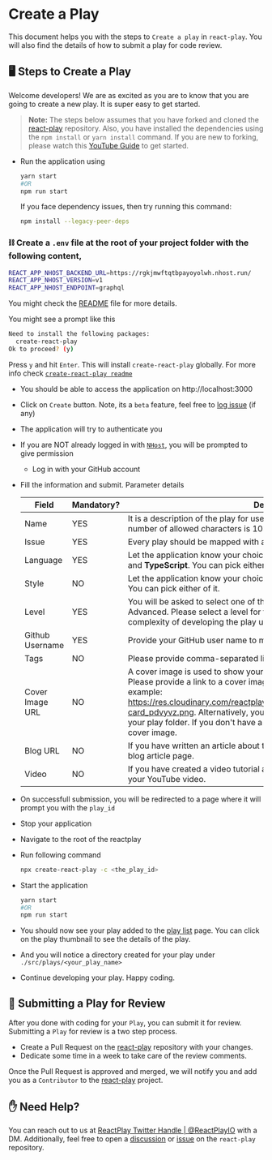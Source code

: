 # Create a Play
This document helps you with the steps to `Create a play` in `react-play`. You will also find the details of how to submit a play for code review.
## 🖥️ Steps to Create a Play
Welcome developers! We are as excited as you are to know that you are going to create a new play. It is super easy to get started.

> **Note:** The steps below assumes that you have forked and cloned the [react-play](https://github.com/reactplay/react-play) repository. Also, you have installed the dependencies using the `npm install` or `yarn install` command. If you are new to forking, please watch this [YouTube Guide](https://www.youtube.com/watch?v=h8suY-Osn8Q) to get started.

- Run the application using 
  ```bash
  yarn start
  #OR
  npm run start
  ```

  If you face dependency issues, then try running this command:
  ```bash
  npm install --legacy-peer-deps
  ```
  
### ⛓️ Create a `.env` file at the root of your project folder with the following content,

```bash
REACT_APP_NHOST_BACKEND_URL=https://rgkjmwftqtbpayoyolwh.nhost.run/
REACT_APP_NHOST_VERSION=v1
REACT_APP_NHOST_ENDPOINT=graphql
```

  You might check the [README](README.md) file for more details.

  You might see a prompt like this 
  
  ```bash
  Need to install the following packages:
    create-react-play
  Ok to proceed? (y)
  ```
  Press `y` and hit `Enter`. This will install `create-react-play` globally. For more info check [`create-react-play readme`](https://github.com/reactplay/create-react-play/blob/main/README.md)

- You should be able to access the application on http://localhost:3000
- Click on `Create` button. Note, its a `beta` feature, feel free to [log issue](https://github.com/reactplay/react-play/issues) (if any) 
- The application will try to authenticate you
- If you are NOT already logged in with [`NHost`](https://nhost.io), you will be prompted to give permission
  - Log in with your GitHub account
- Fill the information and submit.
  Parameter details
  
  | Field           | Mandatory? | Description                                                                                                                                                                                                                                                                                                                                                                                                                 |
  | --------------- | ---------- | --------------------------------------------------------------------------------------------------------------------------------------------------------------------------------------------------------------------------------------------------------------------------------------------------------------------------------------------------------------------------------------------------------------------------- |
  | Name            | YES        | It is a description of the play for users to understand it better. The maximum number of allowed characters is 1024.                                                                                                                                                                                                                                                                                                        |
  | Issue           | YES        | Every play should be mapped with an issue. Select it here.                                                                                                                                                                                                                                                                                                                                                                  |
  | Language        | YES        | Let the application know your choice of script. It supports both <b>JavaScript</b> and <b>TypeScript</b>. You can pick either of it.                                                                                                                                                                                                                                                                                        |
  | Style           | NO         | Let the application know your choice of style. It supports both <b>css</b> and <b>scss</b>. You can pick either of it.                                                                                                                                                                                                                                                                                                      |
  | Level           | YES        | You will be asked to select one of the three levels, Beginner, Intermediate, or Advanced. Please select a level for the play. A level indicates the possible complexity of developing the play using React.                                                                                                                                                                                                                 |
  | Github Username | YES        | Provide your GitHub user name to mark you as the creator of the play.                                                                                                                                                                                                                                                                                                                                                       |
  | Tags            | NO         | Please provide comma-separated list of tags. Example: JSX, Hooks                                                                                                                                                                                                                                                                                                                                                            |
  | Cover Image URL | NO         | A cover image is used to show your play with a thumbnail in the play list page. Please provide a link to a cover image that is publicly accessible using a URL, example:  https://res.cloudinary.com/reactplay/image/upload/v1649060528/demos/id-card_pdvyvz.png. Alternatively, you can have a cover.png file in the root of your play folder.  If you don't have a cover image, the app will use the default cover image. |
  | Blog URL        | NO         | If you have written an article about this play, please provide the link to your blog article page.                                                                                                                                                                                                                                                                                                                          |
  | Video           | NO         | If you have created a video tutorial about this play, please provide the link to your YouTube video.                                                                                                                                                                                                                                                                                                                        |

- On successfull submission, you will be redirected to a page where it will prompt you with the `play_id`
- Stop your application
- Navigate to the root of the reactplay 
- Run following command
  ```bash
  npx create-react-play -c <the_play_id>
  ```
- Start the application
  ```bash
  yarn start
  #OR
  npm run start
  ```
-  You should now see your play added to the [play list](http://localhost:3000/plays) page. You can click on the play thumbnail to see the details of the play.
-  And you will notice a directory created for your play under `./src/plays/<your_play_name>`
-  Continue developing your play. Happy coding.
  
## 👀 Submitting a Play for Review
After you done with coding for your `Play`, you can submit it for review. Submitting a `Play` for review is a two step process.

- Create a Pull Request on the [react-play](https://github.com/reactplay/react-play) repository with your changes. 
- Dedicate some time in a week to take care of the review comments.

Once the Pull Request is approved and merged, we will notify you and add you as a `Contributor` to the [react-play](https://github.com/reactplay/react-play) project.

## ✋ Need Help?

You can reach out to us at [ReactPlay Twitter Handle | @ReactPlayIO](https://twitter.com/ReactPlayIO) with a DM. Additionally, feel free to open a [discussion](https://github.com/reactplay/react-play/discussions) or [issue](https://github.com/reactplay/react-play/issues) on the `react-play` repository.





